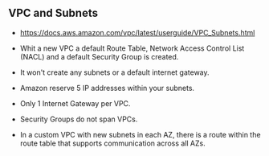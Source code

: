 ## VPC and Subnets

- https://docs.aws.amazon.com/vpc/latest/userguide/VPC_Subnets.html

- Whit a new VPC a default Route Table, Network Access Control List (NACL) and a default Security Group is created.

- It won't create any subnets or a default internet gateway.

- Amazon reserve 5 IP addresses within your subnets.

- Only 1 Internet Gateway per VPC.

- Security Groups do not span VPCs.

- In a custom VPC with new subnets in each AZ, there is a route within the route table that supports communication across all AZs.
